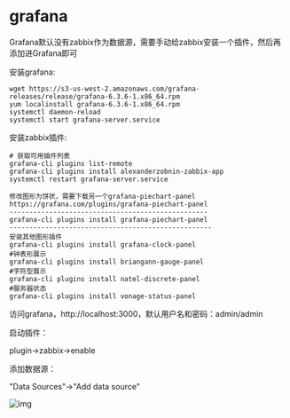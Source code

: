 # grafana

Grafana默认没有zabbix作为数据源，需要手动给zabbix安装一个插件，然后再添加进Grafana即可

安装grafana:

```shell
wget https://s3-us-west-2.amazonaws.com/grafana-releases/release/grafana-6.3.6-1.x86_64.rpm
yum localinstall grafana-6.3.6-1.x86_64.rpm
systemctl daemon-reload
systemctl start grafana-server.service
```

安装zabbix插件:

```shell
# 获取可用插件列表
grafana-cli plugins list-remote
grafana-cli plugins install alexanderzobnin-zabbix-app
systemctl restart grafana-server.service
```

```text
修改图形为饼状，需要下载另一个grafana-piechart-panel 
https://grafana.com/plugins/grafana-piechart-panel
--------------------------------------------------
grafana-cli plugins install grafana-piechart-panel
---------------------------------------------------
安装其他图形插件
grafana-cli plugins install grafana-clock-panel
#钟表形展示
grafana-cli plugins install briangann-gauge-panel
#字符型展示
grafana-cli plugins install natel-discrete-panel
#服务器状态
grafana-cli plugins install vonage-status-panel
```

访问grafana，http://localhost:3000，默认用户名和密码：admin/admin

启动插件：

plugin->zabbix->enable

添加数据源：

"Data Sources"->"Add data source"

![img](https://gitee.com/c_honghui/picture/raw/master/img/20210526172009.png)